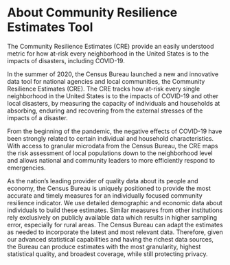 # About Community Resilience Estimates Tool 
The Community Resilience Estimates (CRE) provide an easily understood metric for how at-risk every neighborhood in the United States is to the impacts of disasters, including COVID-19.

In the summer of 2020, the Census Bureau launched a new and innovative data tool for national agencies and local communities, the Community Resilience Estimates (CRE). The CRE tracks how at-risk every single neighborhood in the United States is to the impacts of COVID-19 and other local disasters, by measuring the capacity of individuals and households at absorbing, enduring and recovering from the external stresses of the impacts of a disaster.

From the beginning of the pandemic, the negative effects of COVID-19 have been strongly related to certain individual and household characteristics. With access to granular microdata from the Census Bureau, the CRE maps the risk assessment of local populations down to the neighborhood level and allows national and community leaders to more efficiently respond to emergencies.

As the nation’s leading provider of quality data about its people and economy, the Census Bureau is uniquely positioned to provide the most accurate and timely measures for an individually focused community resilience indicator. We use detailed demographic and economic data about individuals to build these estimates. Similar measures from other institutions rely exclusively on publicly available data which results in higher sampling error, especially for rural areas. The Census Bureau can adapt the estimates as needed to incorporate the latest and most relevant data. Therefore, given our advanced statistical capabilities and having the richest data sources, the Bureau can produce estimates with the most granularity, highest statistical quality, and broadest coverage, while still protecting privacy.
